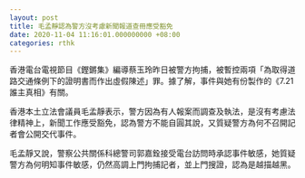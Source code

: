 ```yaml
---
layout: post
title: 毛孟靜認為警方沒考慮新聞報道查冊應受豁免
date: 2020-11-04 11:16:01.000000000 +08:00
categories: rthk
---
```


香港電台電視節目《鏗鏘集》編導蔡玉玲昨日被警方拘捕，被暫控兩項「為取得道路交通條例下的證明書而作出虛假陳述」罪。據了解，事件與她有份製作的《7.21誰主真相》有關。

香港本土立法會議員毛孟靜表示，警方因為有人報案而調查及執法，是沒有考慮法律精神上，新聞工作應受豁免，認為警方不能自圓其說，又質疑警方為何不召開記者會公開交代事件。

毛孟靜又說，警察公共關係科總警司郭嘉銓接受電台訪問時承認事件敏感，她質疑警方為何明知事件敏感，仍然高調上門拘捕記者，並上門搜證，認為是越描越黑。

